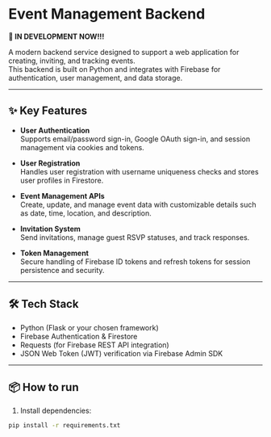# Event Management Backend

**🚧 IN DEVELOPMENT NOW!!!**

A modern backend service designed to support a web application for creating, inviting, and tracking events.  
This backend is built on Python and integrates with Firebase for authentication, user management, and data storage.

---

## ✨ Key Features

- **User Authentication**  
  Supports email/password sign-in, Google OAuth sign-in, and session management via cookies and tokens.

- **User Registration**  
  Handles user registration with username uniqueness checks and stores user profiles in Firestore.

- **Event Management APIs**  
  Create, update, and manage event data with customizable details such as date, time, location, and description.

- **Invitation System**  
  Send invitations, manage guest RSVP statuses, and track responses.

- **Token Management**  
  Secure handling of Firebase ID tokens and refresh tokens for session persistence and security.

---

## 🛠️ Tech Stack

- Python (Flask or your chosen framework)
- Firebase Authentication & Firestore
- Requests (for Firebase REST API integration)
- JSON Web Token (JWT) verification via Firebase Admin SDK

---

## 📦 How to run

1. Install dependencies:

```bash
pip install -r requirements.txt
